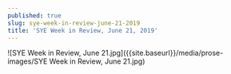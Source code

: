 ```yaml
---
published: true
slug: sye-week-in-review-june-21-2019
title: 'SYE Week in Review, June 21, 2019'
---
```

![SYE Week in Review, June 21.jpg]({{site.baseurl}}/media/prose-images/SYE Week in Review, June 21.jpg)
